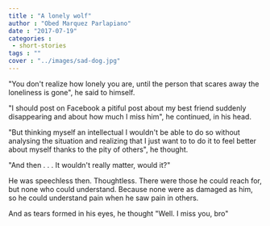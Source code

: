 ```yaml
---
title : "A lonely wolf"
author : "Obed Marquez Parlapiano"
date : "2017-07-19"
categories : 
 - short-stories
tags : ""
cover : "../images/sad-dog.jpg"
---
```


"You don't realize how lonely you are, until the person that scares away the loneliness is gone", he said to himself.

"I should post on Facebook a pitiful post about my best friend suddenly disappearing and about how much I miss him", he continued, in his head.

"But thinking myself an intellectual I wouldn't be able to do so without analysing the situation and realizing that I just want to to do it to feel better about myself thanks to the pity of others", he thought.

"And then . . . It wouldn't really matter, would it?"

He was speechless then. Thoughtless. There were those he could reach for, but none who could understand. Because none were as damaged as him, so he could understand pain when he saw pain in others.

And as tears formed in his eyes, he thought "Well. I miss you, bro"
